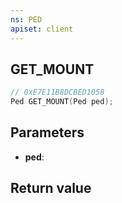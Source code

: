 ```yaml
---
ns: PED
apiset: client
---
```

## GET_MOUNT

```c
// 0xE7E11B8DCBED1058
Ped GET_MOUNT(Ped ped);
```


## Parameters
* **ped**:

## Return value

